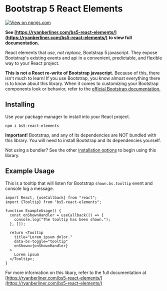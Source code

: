 # Bootstrap 5 React Elements

[![View on npmjs.com](https://img.shields.io/npm/v/bs5-react-elements)](https://www.npmjs.com/package/bs5-react-elements)

**See [https://ryanberliner.com/bs5-react-elements/](https://ryanberliner.com/bs5-react-elements/) to view full documentation.**

React elements that *use, not replace,* Bootstrap 5 javascript. They expose Bootstrap's existing events and api in a convenient, predictable, and flexible way to your React project.

**This is not a React re-write of Bootstrap javascript.** Because of this, there isn't much to learn! If you use Bootstrap, you know almost everything there is to know about this library.
When it comes to customizing your Bootstrap components look or behavior, refer to the [official Bootstrap documentation.](https://getbootstrap.com/)
</p>

## Installing

Use your package manager to install into your React project.

```npm i bs5-react-elements```

**Important!** Bootstrap, and any of its dependencies are NOT bundled with this library. You will need to install Bootstrap and its dependencies yourself.

Not using a bundler? See the other [installation options](https://ryanberliner.com/bs5-react-elements/installation-options/) to begin using this library.

## Example Usage

This is a tooltip that will listen for Bootstrap `shown.bs.tooltip` event and console log a message.

```
import React, {useCallback} from "react";
import {Tooltip} from "bs5-react-elements";

function ExampleUsage() {
  const onShownHandler = useCallback(() => {
    console.log("The tooltip has been shown.");
  }, []);

  return <Tooltip
    title="Lorem ipsum dolor."
    data-bs-toggle="tooltip"
    onShown={onShownHandler}
  >
    Lorem ipsum
  </Tooltip>;
}
```

For more information on this libary, refer to the full documentation at [https://ryanberliner.com/bs5-react-elements/](https://ryanberliner.com/bs5-react-elements/)
